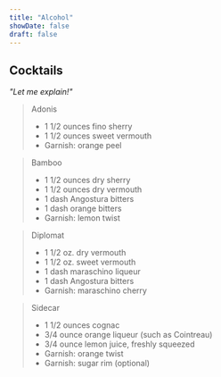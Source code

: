 ```yaml
---
title: "Alcohol"
showDate: false
draft: false
---
```


## Cocktails

*"Let me explain!"*

> Adonis
> 
> * 1 1/2 ounces fino sherry
> * 1 1/2 ounces sweet vermouth
> * Garnish: orange peel

> Bamboo
> 
> * 1 1/2 ounces dry sherry
> * 1 1/2 ounces dry vermouth
> * 1 dash Angostura bitters
> * 1 dash orange bitters
> * Garnish: lemon twist

> Diplomat
> 
> * 1 1/2 oz. dry vermouth
> * 1 1/2 oz. sweet vermouth
> * 1 dash maraschino liqueur
> * 1 dash Angostura bitters
> * Garnish: maraschino cherry

> Sidecar
> 
> * 1 1/2 ounces cognac
> * 3/4 ounce orange liqueur (such as Cointreau)
> * 3/4 ounce lemon juice, freshly squeezed
> * Garnish: orange twist
> * Garnish: sugar rim (optional)